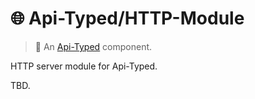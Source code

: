 # 🌐 Api-Typed/HTTP-Module

> 🥣 An [Api-Typed](https://github.com/api-typed/framework) component.

HTTP server module for Api-Typed.

TBD.
